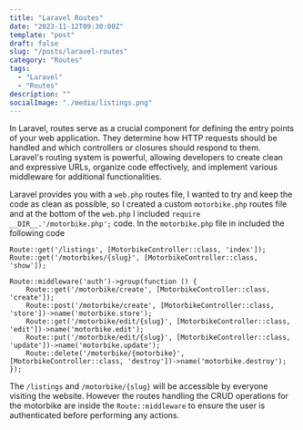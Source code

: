 ```yaml
---
title: "Laravel Routes"
date: "2023-11-12T09:30:00Z"
template: "post"
draft: false
slug: "/posts/laravel-routes"
category: "Routes"
tags:
  - "Laravel"
  - "Routes"
description: ""
socialImage: "./media/listings.png"
---
```


In Laravel, routes serve as a crucial component for defining the entry points of your web application. They determine how HTTP requests should be handled and which controllers or closures should respond to them. Laravel's routing system is powerful, allowing developers to create clean and expressive URLs, organize code effectively, and implement various middleware for additional functionalities.

Laravel provides you with a `web.php` routes file, I wanted to try and keep the code as clean as possible, so I created a custom `motorbike.php` routes file and at the bottom of the `web.php` I included `require __DIR__.'/motorbike.php';` code.
In the `motorbike.php` file in included the following code

```
Route::get('/listings', [MotorbikeController::class, 'index']);
Route::get('/motorbikes/{slug}', [MotorbikeController::class, 'show']);

Route::middleware('auth')->group(function () {
    Route::get('/motorbike/create', [MotorbikeController::class, 'create']);
    Route::post('/motorbike/create', [MotorbikeController::class, 'store'])->name('motorbike.store');
    Route::get('/motorbike/edit/{slug}', [MotorbikeController::class, 'edit'])->name('motorbike.edit');
    Route::put('/motorbike/edit/{slug}', [MotorbikeController::class, 'update'])->name('motorbike.update');
    Route::delete('/motorbike/{motorbike}', [MotorbikeController::class, 'destroy'])->name('motorbike.destroy');
});
```
The `/listings` and `/motorbike/{slug}` will be accessible by everyone visiting the website.
However the routes handling the CRUD operations for the motorbike are inside the `Route::middleware`  to ensure the user is authenticated before performing any actions.
